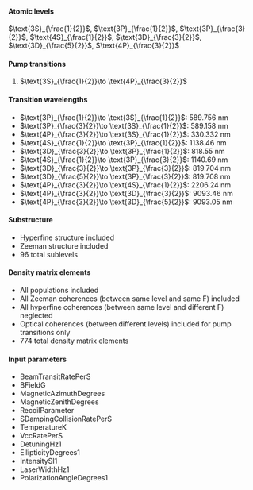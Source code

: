 #### Atomic levels

$\text{3S}_{\frac{1}{2}}$, $\text{3P}_{\frac{1}{2}}$, $\text{3P}_{\frac{3}{2}}$, $\text{4S}_{\frac{1}{2}}$, $\text{3D}_{\frac{3}{2}}$, $\text{3D}_{\frac{5}{2}}$, $\text{4P}_{\frac{3}{2}}$

#### Pump transitions

1. $\text{3S}_{\frac{1}{2}}\to \text{4P}_{\frac{3}{2}}$

#### Transition wavelengths

- $\text{3P}_{\frac{1}{2}}\to \text{3S}_{\frac{1}{2}}$: 589.756 nm
- $\text{3P}_{\frac{3}{2}}\to \text{3S}_{\frac{1}{2}}$: 589.158 nm
- $\text{4P}_{\frac{3}{2}}\to \text{3S}_{\frac{1}{2}}$: 330.332 nm
- $\text{4S}_{\frac{1}{2}}\to \text{3P}_{\frac{1}{2}}$: 1138.46 nm
- $\text{3D}_{\frac{3}{2}}\to \text{3P}_{\frac{1}{2}}$: 818.55 nm
- $\text{4S}_{\frac{1}{2}}\to \text{3P}_{\frac{3}{2}}$: 1140.69 nm
- $\text{3D}_{\frac{3}{2}}\to \text{3P}_{\frac{3}{2}}$: 819.704 nm
- $\text{3D}_{\frac{5}{2}}\to \text{3P}_{\frac{3}{2}}$: 819.708 nm
- $\text{4P}_{\frac{3}{2}}\to \text{4S}_{\frac{1}{2}}$: 2206.24 nm
- $\text{4P}_{\frac{3}{2}}\to \text{3D}_{\frac{3}{2}}$: 9093.46 nm
- $\text{4P}_{\frac{3}{2}}\to \text{3D}_{\frac{5}{2}}$: 9093.05 nm

#### Substructure

- Hyperfine structure included
- Zeeman structure included
- 96 total sublevels

#### Density matrix elements

- All populations included
- All Zeeman coherences (between same level and same F) included
- All hyperfine coherences (between same level and different F) neglected
- Optical coherences (between different levels) included for pump transitions only
- 774 total density matrix elements

#### Input parameters

- BeamTransitRatePerS
- BFieldG
- MagneticAzimuthDegrees
- MagneticZenithDegrees
- RecoilParameter
- SDampingCollisionRatePerS
- TemperatureK
- VccRatePerS
- DetuningHz1
- EllipticityDegrees1
- IntensitySI1
- LaserWidthHz1
- PolarizationAngleDegrees1